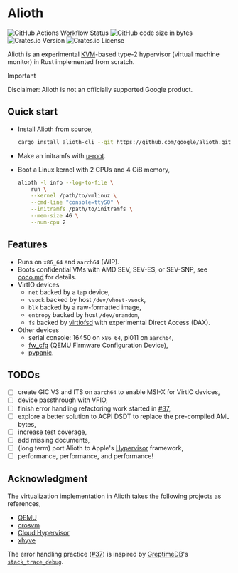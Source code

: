 # Alioth

![GitHub Actions Workflow Status](https://img.shields.io/github/actions/workflow/status/google/alioth/rust.yml)
![GitHub code size in bytes](https://img.shields.io/github/languages/code-size/google/alioth)
![Crates.io Version](https://img.shields.io/crates/v/alioth)
![Crates.io License](https://img.shields.io/crates/l/alioth)

Alioth is an experimental [KVM](https://docs.kernel.org/virt/kvm/api.html)-based
type-2 hypervisor (virtual machine monitor) in Rust implemented from scratch.

> [!IMPORTANT]
>
> Disclaimer: Alioth is not an officially supported Google product.

## Quick start

- Install Alioth from source,

  ```sh
  cargo install alioth-cli --git https://github.com/google/alioth.git
  ```

- Make an initramfs with
  [u-root](https://github.com/u-root/u-root?tab=readme-ov-file#examples).

- Boot a Linux kernel with 2 CPUs and 4 GiB memory,

  ```sh
  alioth -l info --log-to-file \
      run \
      --kernel /path/to/vmlinuz \
      --cmd-line "console=ttyS0" \
      --initramfs /path/to/initramfs \
      --mem-size 4G \
      --num-cpu 2
  ```

## Features

- Runs on `x86_64` and `aarch64` (WIP).
- Boots confidential VMs with AMD SEV, SEV-ES, or SEV-SNP, see
  [coco.md](docs/coco.md) for details.
- VirtIO devices
  - `net` backed by a tap device,
  - `vsock` backed by host `/dev/vhost-vsock`,
  - `blk` backed by a raw-formatted image,
  - `entropy` backed by host `/dev/uramdom`,
  - `fs` backed by [virtiofsd](https://gitlab.com/virtio-fs/virtiofsd) with
    experimental Direct Access (DAX).
- Other devices
  - serial console: 16450 on `x86_64`, pl011 on `aarch64`,
  - [fw_cfg](https://www.qemu.org/docs/master/specs/fw_cfg.html) (QEMU Firmware
    Configuration Device),
  - [pvpanic](https://www.qemu.org/docs/master/specs/pvpanic.html).

## TODOs

- [ ] create GIC V3 and ITS on `aarch64` to enable MSI-X for VirtIO devices,
- [ ] device passthrough with VFIO,
- [ ] finish error handling refactoring work started in
      [#37](https://github.com/google/alioth/pull/37),
- [ ] explore a better solution to ACPI DSDT to replace the pre-compiled AML
      bytes,
- [ ] increase test coverage,
- [ ] add missing documents,
- [ ] (long term) port Alioth to Apple's
      [Hypervisor](https://developer.apple.com/documentation/hypervisor)
      framework,
- [ ] performance, performance, and performance!

## Acknowledgment

The virtualization implementation in Alioth takes the following projects as
references,

- [QEMU](https://gitlab.com/qemu-project/qemu.git)
- [crosvm](https://chromium.googlesource.com/crosvm/crosvm/)
- [Cloud Hypervisor](https://github.com/cloud-hypervisor/cloud-hypervisor)
- [xhyve](https://github.com/machyve/xhyve)

The error handling practice ([#37](https://github.com/google/alioth/pull/37)) is
inspired by [GreptimeDB](https://github.com/GreptimeTeam/greptimedb)'s
[`stack_trace_debug`](https://greptimedb.rs/common_macro/attr.stack_trace_debug.html).
